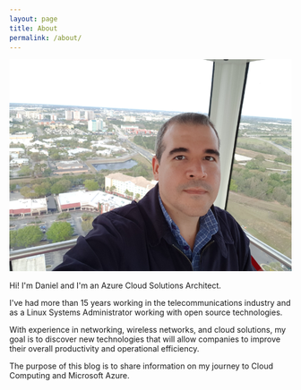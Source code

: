 ```yaml
---
layout: page
title: About
permalink: /about/
---
```

![Daniel Fajardo Valenti profile picture](/static/daniel-fajardo-valenti.png)

Hi! I'm Daniel and I'm an Azure Cloud Solutions Architect.

I've had more than 15 years working in the telecommunications industry and as a Linux Systems Administrator working with open source technologies.

With experience in networking, wireless networks, and cloud solutions, my goal is to discover new technologies that will allow companies to improve their overall productivity and operational efficiency.

The purpose of this blog is to share information on my journey to Cloud Computing and Microsoft Azure.

